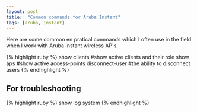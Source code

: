 ```yaml
---
layout: post
title:  "Common commands for Aruba Instant"
tags: [aruba, instant]
---
```

Here are some common en pratical commands which I often use in the field when I work with Aruba Instant wireless AP's.

{% highlight ruby %}
show clients #show active clients and their role
show aps #show active access-points
disconnect-user #the ability to disconnect users
{% endhighlight %}


## For troubleshooting

{% highlight ruby %}
show log system
{% endhighlight %}
